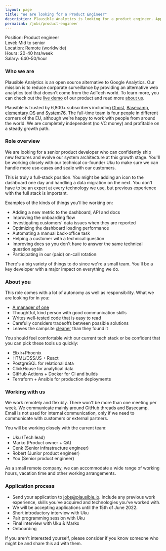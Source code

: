 ```yaml
---
layout: page
title: "We are looking for a Product Engineer"
description: Plausible Analytics is looking for a product engineer. Apply now.
permalink: /jobs/product-engineer
---
```


Position: Product engineer<br />
Level: Mid to senior<br />
Location: Remote (worldwide)<br />
Hours: 20-40 hrs/week<br />
Salary: €40-50/hour<br />

### Who we are

Plausible Analytics is an open source alternative to Google Analytics. Our mission is to reduce corporate surveillance by providing an alternative web analytics tool that doesn't come from the AdTech world. To learn more, you can check out the [live demo](https://plausible.io/plausible.io) of our product and read more [about us](https://plausible.io/about).

Plausible is trusted by 6,800+ subscribers including [Ghost](http://ghost.org/), [Basecamp](http://basecamp.com/), [elementary OS](https://elementary.io/) and [System76](https://elementary.io/). The full-time team is four people in different corners of the EU, although we're happy to work with people from around the world. We are completely independent (no VC money) and profitable on a steady growth path.

### Role overview

We are looking for a senior product developer who can confidently ship new features and evolve our system architecture at this growth stage. You'll be working closely with our technical co-founder Uku to make sure we can handle more use-cases and scale with our customers.

This is truly a full-stack position. You might be adding an icon to the dashboard one day and handling a data migration on the next. You don't have to be an expert at every technology we use, but previous experience with the full stack is important.

Examples of the kinds of things you'll be working on:

* Adding a new metric to the dashboard, API and docs
* Improving the onboarding flow
* Investigating customers' data issues when they are reported
* Optimizing the dashboard loading performance
* Automating a manual back-office task
* Helping a customer with a technical question
* Improving docs so you don't have to answer the same technical question again
* Participating in our (paid) on-call rotation

There's a big variety of things to do since we're a small team. You'll be a key developer with a major impact on everything we do.

### About you

This role comes with a lot of autonomy as well as responsibility. What we are looking for in you:

* [A manager of one](https://signalvnoise.com/posts/1430-hire-managers-of-one)
* Thoughtful, kind person with good communication skills
* Writes well-tested code that is easy to read
* Carefully considers tradeoffs between possible solutions
* Leaves the campsite [cleaner](https://www.oreilly.com/library/view/97-things-every/9780596809515/ch08.html) than they found it

You should feel comfortable with our current tech stack or be confident that you can pick these tools up quickly:

* Elixir+Phoenix
* HTML/CSS/JS + React
* PostgreSQL for relational data
* ClickHouse for analytical data
* GitHub Actions + Docker for CI and builds
* Terraform + Ansible for production deployments

### Working with us

We work remotely and flexibly. There won't be more than one meeting per week. We communicate mainly around GitHub threads and Basecamp. Email is not used for internal communication, only if we need to communicate with customers or external partners.

You will be working closely with the current team:

* Uku (Tech lead)
* Marko (Product owner + QA)
* Cenk (Senior infrastructure engineer)
* Robert (Junior product engineer)
* You (Senior product engineer)

As a small remote company, we can accommodate a wide range of working hours, vacation time and other working arrangements.

### Application process

* Send your application to jobs@plausible.io. Include any previous work experience, skills you've acquired and technologies you've worked with.
* We will be accepting applications until the 15th of June 2022.
* Short introductory interview with Uku
* Pair programming session with Uku
* Final interview with Uku & Marko
* Onboarding

If you aren't interested yourself, please consider if you know someone who might be and share this ad with them.
